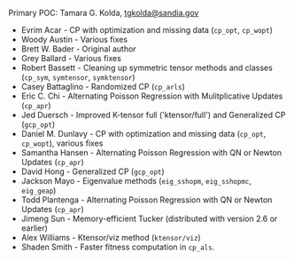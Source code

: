 Primary POC: Tamara G. Kolda, tgkolda@sandia.gov

* Evrim Acar - CP with optimization and missing data (`cp_opt`, `cp_wopt`)
* Woody Austin - Various fixes
* Brett W. Bader - Original author
* Grey Ballard - Various fixes
* Robert Bassett - Cleaning up symmetric tensor methods and classes (`cp_sym`, `symtensor`, `symktensor`)
* Casey Battaglino - Randomized CP (`cp_arls`)
* Eric C. Chi - Alternating Poisson Regression with Mulitplicative Updates (`cp_apr`)
* Jed Duersch - Improved K-tensor full ('ktensor/full') and Generalized CP (`gcp_opt`)
* Daniel M. Dunlavy - CP with optimization and missing data (`cp_opt`, `cp_wopt`), various fixes
* Samantha Hansen - Alternating Poisson Regression with QN or Newton Updates (`cp_apr`)
* David Hong - Generalized CP (`gcp_opt`)
* Jackson Mayo - Eigenvalue methods (`eig_sshopm`, `eig_sshopmc`, `eig_geap`)
* Todd Plantenga - Alternating Poisson Regression with QN or Newton Updates (`cp_apr`)
* Jimeng Sun - Memory-efficient Tucker (distributed with version 2.6 or earlier)
* Alex Williams - Ktensor/viz method (`ktensor/viz`)
* Shaden Smith - Faster fitness computation in `cp_als`.
